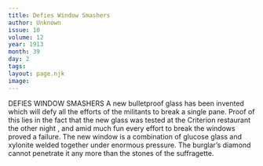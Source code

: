 ```yaml
---
title: Defies Window Smashers
author: Unknown
issue: 10
volume: 12
year: 1913
month: 39
day: 2
tags:
layout: page.njk
image:
---
```

DEFIES WINDOW SMASHERS    A new bulletproof glass has been invented which will defy all the efforts of the militants to break a single pane. Proof of this lies in the fact that the new glass was tested at the Criterion restaurant the other night , and amid much fun every effort to break the windows proved a failure. The new window is a combination of glucose glass and xylonite welded together under enormous pressure. The burglar’s diamond cannot penetrate it any more than the stones of the suffragette. 




